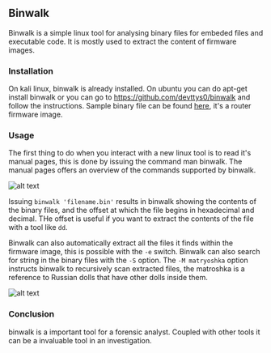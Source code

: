 ## Binwalk

Binwalk is a simple linux tool for analysing binary files for embeded files and executable code. It is mostly used to extract the content of firmware images. 

### Installation

On kali linux, binwalk is already installed. On ubuntu you can do apt-get install binwalk or you can go to https://github.com/devttys0/binwalk and follow the instructions. Sample binary file can be found [here](http://www.tp-link.com/resources/software/TL-WR841N_V8_130506.zip), it's a router firmware image.

### Usage

The first thing to do when you interact with a new linux tool is to read it's manual pages, this is done by issuing
the command man binwalk. The manual pages offers an overview of the commands supported by binwalk. 

![alt text](http://imgur.com/SIuVzBQ.jpg "Binwalk output")

Issuing `binwalk 'filename.bin'` results in binwalk showing the contents of the binary files, and the offset at which the file begins in hexadecimal and decimal. THe offset is useful if you want to extract the contents of the file with a tool like `dd`.

Binwalk can also automatically extract all the files it finds within the firmware image, this is possible with the `-e` switch. Binwalk can also search for string in the binary files with the `-S` option. The `-M matryoshka` option instructs binwalk to recursively scan extracted files, the matroshka is a reference to Russian dolls that have other dolls inside them. 

![alt text](http://imgur.com/ZXrjxuU.jpg "Matryoshka doll")

### Conclusion
binwalk is a important tool for a forensic analyst. Coupled with other tools it can be a invaluable tool in an investigation. 
